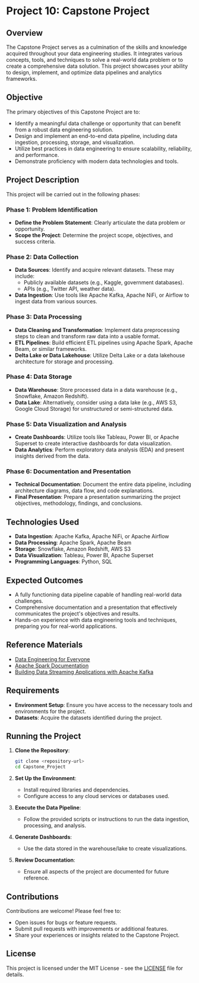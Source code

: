 # Project 10: Capstone Project

## Overview
The Capstone Project serves as a culmination of the skills and knowledge acquired throughout your data engineering studies. It integrates various concepts, tools, and techniques to solve a real-world data problem or to create a comprehensive data solution. This project showcases your ability to design, implement, and optimize data pipelines and analytics frameworks.

## Objective
The primary objectives of this Capstone Project are to:
- Identify a meaningful data challenge or opportunity that can benefit from a robust data engineering solution.
- Design and implement an end-to-end data pipeline, including data ingestion, processing, storage, and visualization.
- Utilize best practices in data engineering to ensure scalability, reliability, and performance.
- Demonstrate proficiency with modern data technologies and tools.

## Project Description
This project will be carried out in the following phases:

### Phase 1: Problem Identification
- **Define the Problem Statement**: Clearly articulate the data problem or opportunity.
- **Scope the Project**: Determine the project scope, objectives, and success criteria.

### Phase 2: Data Collection
- **Data Sources**: Identify and acquire relevant datasets. These may include:
  - Publicly available datasets (e.g., Kaggle, government databases).
  - APIs (e.g., Twitter API, weather data).
- **Data Ingestion**: Use tools like Apache Kafka, Apache NiFi, or Airflow to ingest data from various sources.

### Phase 3: Data Processing
- **Data Cleaning and Transformation**: Implement data preprocessing steps to clean and transform raw data into a usable format.
- **ETL Pipelines**: Build efficient ETL pipelines using Apache Spark, Apache Beam, or similar frameworks.
- **Delta Lake or Data Lakehouse**: Utilize Delta Lake or a data lakehouse architecture for storage and processing.

### Phase 4: Data Storage
- **Data Warehouse**: Store processed data in a data warehouse (e.g., Snowflake, Amazon Redshift).
- **Data Lake**: Alternatively, consider using a data lake (e.g., AWS S3, Google Cloud Storage) for unstructured or semi-structured data.

### Phase 5: Data Visualization and Analysis
- **Create Dashboards**: Utilize tools like Tableau, Power BI, or Apache Superset to create interactive dashboards for data visualization.
- **Data Analytics**: Perform exploratory data analysis (EDA) and present insights derived from the data.

### Phase 6: Documentation and Presentation
- **Technical Documentation**: Document the entire data pipeline, including architecture diagrams, data flow, and code explanations.
- **Final Presentation**: Prepare a presentation summarizing the project objectives, methodology, findings, and conclusions.

## Technologies Used
- **Data Ingestion**: Apache Kafka, Apache NiFi, or Apache Airflow
- **Data Processing**: Apache Spark, Apache Beam
- **Storage**: Snowflake, Amazon Redshift, AWS S3
- **Data Visualization**: Tableau, Power BI, Apache Superset
- **Programming Languages**: Python, SQL

## Expected Outcomes
- A fully functioning data pipeline capable of handling real-world data challenges.
- Comprehensive documentation and a presentation that effectively communicates the project's objectives and results.
- Hands-on experience with data engineering tools and techniques, preparing you for real-world applications.

## Reference Materials
- [Data Engineering for Everyone](https://www.coursera.org/learn/data-engineering)
- [Apache Spark Documentation](https://spark.apache.org/docs/latest/)
- [Building Data Streaming Applications with Apache Kafka](https://www.confluent.io/learn/kafka/)

## Requirements
- **Environment Setup**: Ensure you have access to the necessary tools and environments for the project.
- **Datasets**: Acquire the datasets identified during the project.

## Running the Project
1. **Clone the Repository**: 
   ```bash
   git clone <repository-url>
   cd Capstone_Project
   ```

2. **Set Up the Environment**: 
   - Install required libraries and dependencies.
   - Configure access to any cloud services or databases used.

3. **Execute the Data Pipeline**: 
   - Follow the provided scripts or instructions to run the data ingestion, processing, and analysis.

4. **Generate Dashboards**: 
   - Use the data stored in the warehouse/lake to create visualizations.

5. **Review Documentation**: 
   - Ensure all aspects of the project are documented for future reference.

## Contributions
Contributions are welcome! Please feel free to:
- Open issues for bugs or feature requests.
- Submit pull requests with improvements or additional features.
- Share your experiences or insights related to the Capstone Project.

## License
This project is licensed under the MIT License - see the [LICENSE](../../LICENSE) file for details.
